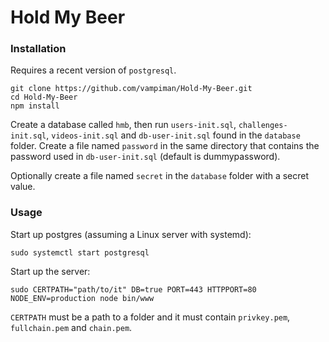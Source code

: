 # Hold My Beer

### Installation

Requires a recent version of `postgresql`.

```
git clone https://github.com/vampiman/Hold-My-Beer.git
cd Hold-My-Beer
npm install
```

Create a database called `hmb`, then run `users-init.sql`, `challenges-init.sql`, `videos-init.sql` and `db-user-init.sql` found in the `database` folder. Create a file named `password` in the same directory that contains the password used in `db-user-init.sql` (default is dummypassword).

Optionally create a file named `secret` in the `database` folder with a secret value.

### Usage

Start up postgres (assuming a Linux server with systemd):
```
sudo systemctl start postgresql
```
Start up the server:
```
sudo CERTPATH="path/to/it" DB=true PORT=443 HTTPPORT=80 NODE_ENV=production node bin/www
```
`CERTPATH` must be a path to a folder and it must contain `privkey.pem`, `fullchain.pem` and `chain.pem`.
